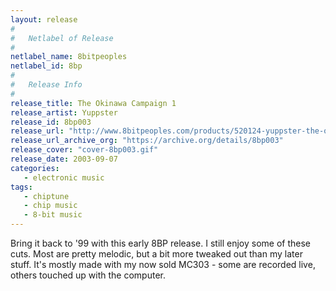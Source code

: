```yaml
---
layout: release
#
#   Netlabel of Release
#
netlabel_name: 8bitpeoples
netlabel_id: 8bp
#
#   Release Info
#
release_title: The Okinawa Campaign 1
release_artist: Yuppster
release_id: 8bp003
release_url: "http://www.8bitpeoples.com/products/520124-yuppster-the-okinawa-campaign-1"
release_url_archive_org: "https://archive.org/details/8bp003"
release_cover: "cover-8bp003.gif"
release_date: 2003-09-07
categories:
   - electronic music
tags:
   - chiptune
   - chip music
   - 8-bit music
---
```

Bring it back to '99 with this early 8BP release. I still enjoy some of these cuts. Most are pretty melodic, but a bit more tweaked out than my later stuff. It's mostly made with my now sold MC303 - some are recorded live, others touched up with the computer.